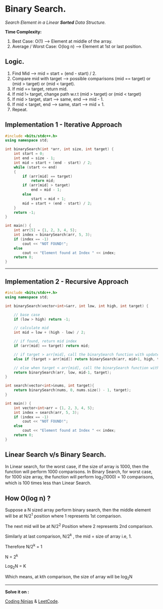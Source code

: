 # Binary Search.

_Search Element in a Linear **Sorted** Data Structure._

**Time Complexity:**

1. Best Case: O(1) --> Element at middle of the array.
2. Average / Worst Case: O(log n) --> Element at 1st or last position.

## Logic.

1. Find Mid --> mid = start + (end - start) / 2.
2. Compare mid with target --> possible comparisons (mid == target) or (mid > target) or (mid < target).
3. If mid == target, return mid.
4. If mid != target, change path w.r.t (mid > target) or (mid < target)
5. If mid > target, start --> same, end --> mid - 1.
6. If mid < target, end --> same, start --> mid + 1.
7. Repeat.

## Implementation 1 - Iterative Approach

```cpp
#include <bits/stdc++.h>
using namespace std;

int binarySearch(int *arr, int size, int target) {
    int start = 0;
    int end = size - 1;
    int mid = start + (end - start) / 2;
    while (start <= end)
    {
        if (arr[mid] == target)
            return mid;
        if (arr[mid] > target)
            end = mid - 1;
        else
            start = mid + 1;
        mid = start + (end - start) / 2;
    }
    return -1;
}

int main() {
    int arr[5] = {1, 2, 3, 4, 5};
    int index = binarySearch(arr, 5, 3);
    if (index == -1)
        cout << "NOT FOUND!";
    else
        cout << "Element found at Index " << index;
    return 0;
}

```

---

## Implementation 2 - Recursive Approach

```cpp
#include <bits/stdc++.h>
using namespace std;

int binarySearch(vector<int>&arr, int low, int high, int target) {

    // base case
    if (low > high) return -1;

    // calculate mid
    int mid = low + (high - low) / 2;

    // if found, return mid index
    if (arr[mid] == target) return mid;

    // if target > arr[mid], call the binarySearch function with updated low index.
    else if (target > arr[mid]) return binarySearch(arr, mid+1, high, target);

    // else when target < arr[mid], call the binarySearch function with updated high index.
    return binarySearch(arr, low, mid-1, target);
}

int search(vector<int>&nums, int target){
    return binarySearch(nums, 0, nums.size() - 1, target);
}

int main() {
    int vector<int>arr = {1, 2, 3, 4, 5};
    int index = search(arr, 5, 3);
    if (index == -1)
        cout << "NOT FOUND!";
    else
        cout << "Element found at Index " << index;
    return 0;
}

```

## Linear Search v/s Binary Search.

In Linear search, for the worst case, if the size of array is 1000, then the function will perform 1000 comparisons.
In Binary Search, for worst case, for 1000 size array, the function will perform log<sub>2</sub>(1000) = 10 comparisons,
which is 100 times less than Linear Search.

## How O(log n) ?

Suppose a N sized array perform binary search, then the middle element will be at N/2<sup>1</sup> position where 1 represents 1st comparison.

The next mid will be at N/2<sup>2</sup> Position where 2 represents 2nd comparison.

Similarly at last comparison, N/2<sup>k</sup> , the mid = size of array i.e, 1.

Therefore N/2<sup>k</sup> = 1

N = 2<sup>k</sup>

Log<sub>2</sub>N = K

Which means, at kth comparison, the size of array will be log<sub>2</sub>N

---

**Solve it on :**

[Coding Ninjas](https://www.codingninjas.com/studio/problems/binary-search_972?utm_source=striver&utm_medium=website&utm_campaign=a_zcoursetuf) & [LeetCode](https://leetcode.com/problems/binary-search/).
